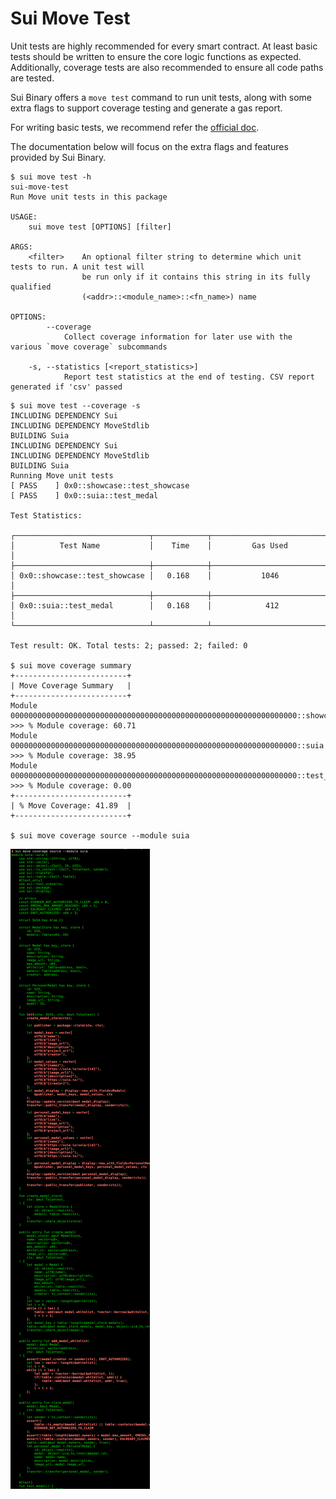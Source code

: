 # Sui Move Test

Unit tests are highly recommended for every smart contract.
At least basic tests should be written to ensure the core logic functions as expected.
Additionally, coverage tests are also recommended to ensure all code paths are tested.

Sui Binary offers a `move test` command to run unit tests, along with some extra flags to support coverage testing
and generate a gas report.

For writing basic tests, we recommend refer the [official doc](https://docs.sui.io/build/move/build-test#sui-specific-testing).

The documentation below will focus on the extra flags and features provided by Sui Binary.

```
$ sui move test -h
sui-move-test
Run Move unit tests in this package

USAGE:
    sui move test [OPTIONS] [filter]

ARGS:
    <filter>    An optional filter string to determine which unit tests to run. A unit test will
                be run only if it contains this string in its fully qualified
                (<addr>::<module_name>::<fn_name>) name

OPTIONS:
        --coverage
            Collect coverage information for later use with the various `move coverage` subcommands

    -s, --statistics [<report_statistics>]
            Report test statistics at the end of testing. CSV report generated if 'csv' passed
```

```
$ sui move test --coverage -s
INCLUDING DEPENDENCY Sui
INCLUDING DEPENDENCY MoveStdlib
BUILDING Suia
INCLUDING DEPENDENCY Sui
INCLUDING DEPENDENCY MoveStdlib
BUILDING Suia
Running Move unit tests
[ PASS    ] 0x0::showcase::test_showcase
[ PASS    ] 0x0::suia::test_medal

Test Statistics:

┌──────────────────────────────┬────────────┬───────────────────────────┐
│          Test Name           │    Time    │         Gas Used          │
├──────────────────────────────┼────────────┼───────────────────────────┤
│ 0x0::showcase::test_showcase │   0.168    │           1046            │
├──────────────────────────────┼────────────┼───────────────────────────┤
│ 0x0::suia::test_medal        │   0.168    │            412            │
└──────────────────────────────┴────────────┴───────────────────────────┘

Test result: OK. Total tests: 2; passed: 2; failed: 0

$ sui move coverage summary
+-------------------------+
| Move Coverage Summary   |
+-------------------------+
Module 0000000000000000000000000000000000000000000000000000000000000000::showcase
>>> % Module coverage: 60.71
Module 0000000000000000000000000000000000000000000000000000000000000000::suia
>>> % Module coverage: 38.95
Module 0000000000000000000000000000000000000000000000000000000000000000::test_nft
>>> % Module coverage: 0.00
+-------------------------+
| % Move Coverage: 41.89  |
+-------------------------+

$ sui move coverage source --module suia
```

![coverage-test.png](../assets/coverage-test.png)
